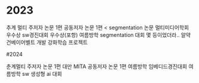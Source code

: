 # 2023

추계 멀티 주저자 논문 1편
공동저자 논문 1편 < segmentation 논문 멀티미디어학회 우수상
sw경진대회 우수상(포항)
여름방학 segmentation 대회 몇 등이었더라..
알약 건베이어벨트 개발
강화학습 프로젝트

#2024

춘계멀티 주저자 논문 1편
대만 MITA 공동저자 논문 1편
여름방학 임베디드경진대회
여름방학 sw 생성형 ai 대회
